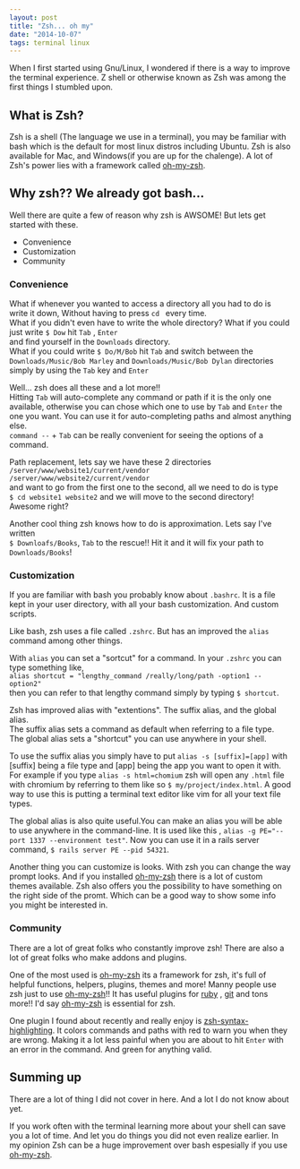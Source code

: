 ```yaml
---
layout: post
title: "Zsh... oh my"
date: "2014-10-07"
tags: terminal linux
---
```


When I first started using Gnu/Linux, I wondered if there is a way to improve the terminal
experience. Z shell or otherwise known as Zsh was among the first things I stumbled upon.

## What is Zsh?

Zsh is a shell (The language we use in a terminal), you may be familiar with bash
which is the default for most linux distros including Ubuntu. Zsh is also available
for Mac, and Windows(if you are up for the chalenge). A lot of Zsh's power lies with
a framework called [oh-my-zsh](https://github.com/robbyrussell/oh-my-zsh).

## Why zsh?? We already got bash...

Well there are quite a few of reason why zsh is AWSOME! But lets get started with these.

  * Convenience
  * Customization
  * Community

### Convenience

What if whenever you wanted to access a directory all you had to do is write it down,
Without having to press `cd ` every time.  
What if you didn't even have to write the whole directory?
What if you could just write `$ Dow` hit `Tab` , `Enter`  
and find yourself in the `Downloads` directory.  
What if you could write `$ Do/M/Bob` hit `Tab` and switch between the
`Downloads/Music/Bob Marley` and `Downloads/Music/Bob Dylan` directories simply by
using the `Tab` key and `Enter`

Well... zsh does all these and a lot more!!  
Hitting `Tab` will auto-complete any command or path if it is the only one available, otherwise
you can chose which one to use by `Tab` and `Enter` the one you want.
You can use it for auto-completing paths and almost anything else.  
`command --` + `Tab` can be really convenient for seeing the options of a command.

Path replacement, lets say we have these 2 directories  
  `/server/www/website1/current/vendor`  
  `/server/www/website2/current/vendor`  
and want to go from the first one to the second,
all we need to do is type  
`$ cd website1 website2` and we will move to the second directory!  
Awesome right?

Another cool thing zsh knows how to do is approximation. Lets say I've written  
`$ Downloafs/Books`, `Tab` to the rescue!! Hit it and it will fix your path
to `Downloads/Books`!

### Customization

If you are familiar with bash you probably know about `.bashrc`. It is a file kept in your
user directory, with all your bash customization. And custom scripts.

Like bash, zsh uses a file called `.zshrc`. But has an improved the `alias` command among other things.

With `alias` you can set a "sortcut" for a command.
In your `.zshrc` you can type something like,  
`alias shortcut = "lengthy_command /really/long/path -option1 --option2"`  
then you can refer to that lengthy command simply by typing `$ shortcut`.

Zsh has improved alias with "extentions". The suffix alias, and the global alias.  
The suffix alias sets a command as default when referring to a file type.  
The global alias sets a "shortcut" you can use anywhere in your shell.

To use the suffix alias you simply have to put `alias -s [suffix]=[app]` with [suffix] being
a file type and [app] being the app you want to open it with.  
For example if you type `alias -s html=chomium` zsh will open any `.html` file with chromium
by referring to them like so `$ my/project/index.html`. A good way to use this is putting a terminal
text editor like vim for all your text file types.

The global alias is also quite useful.You can make an alias you will be able to use anywhere
in the command-line. It is used like this , `alias -g PE="--port 1337 --environment test"`.
Now you can use it in a rails server command, `$ rails server PE --pid 54321`.

Another thing you can customize is looks. With zsh you can change the way prompt looks.
And if you installed [oh-my-zsh](https://github.com/robbyrussell/oh-my-zsh) there is a lot of custom
themes available. Zsh also offers you the possibility to have something on the right side of the promt.
Which can be a good way to show some info you might be interested in.

### Community

There are a lot of great folks who constantly improve zsh!
There are also a lot of great folks who make addons and plugins.

One of the most used is [oh-my-zsh](https://github.com/robbyrussell/oh-my-zsh) its a
framework for zsh, it's full of helpful functions, helpers, plugins, themes and more!
Manny people use zsh just to use [oh-my-zsh](https://github.com/robbyrussell/oh-my-zsh)!!
It has useful plugins for [ruby](https://www.ruby-lang.org/en/) , [git](http://git-scm.com/) and tons more!!
I'd say [oh-my-zsh](https://github.com/robbyrussell/oh-my-zsh) is essential for zsh.

One plugin I found about recently and really enjoy is
[zsh-syntax-highlighting](https://github.com/zsh-users/zsh-syntax-highlighting).
It colors commands and paths with red to warn you when they are wrong. Making it a lot less painful when you are
about to hit `Enter` with an error in the command. And green for anything valid.

## Summing up

There are a lot of thing I did not cover in here. And a lot I do not know about yet.

If you work often with the terminal learning more about your shell can save you a lot of time.
And let you do things you did not even realize earlier.
In my opinion Zsh can be a huge improvement over bash espesially if you use [oh-my-zsh](https://github.com/robbyrussell/oh-my-zsh).
